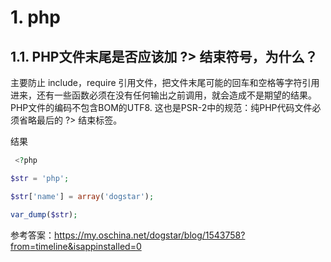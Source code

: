 # 1. php
## 1.1. PHP文件末尾是否应该加 ?> 结束符号，为什么？

主要防止 include，require 引用文件，把文件末尾可能的回车和空格等字符引用进来，还有一些函数必须在没有任何输出之前调用，就会造成不是期望的结果。PHP文件的编码不包含BOM的UTF8. 这也是PSR-2中的规范：纯PHP代码文件必须省略最后的 ?> 结束标签。

结果

```php
 <?php

$str = 'php';

$str['name'] = array('dogstar');

var_dump($str);
```

参考答案：https://my.oschina.net/dogstar/blog/1543758?from=timeline&isappinstalled=0